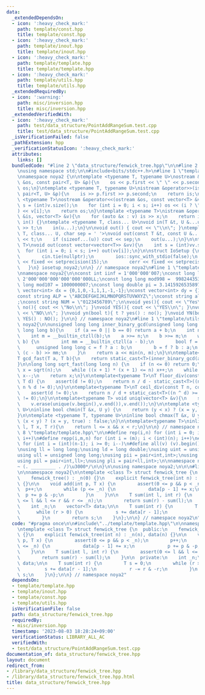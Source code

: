 ```yaml
---
data:
  _extendedDependsOn:
  - icon: ':heavy_check_mark:'
    path: template/const.hpp
    title: template/const.hpp
  - icon: ':heavy_check_mark:'
    path: template/inout.hpp
    title: template/inout.hpp
  - icon: ':heavy_check_mark:'
    path: template/template.hpp
    title: template/template.hpp
  - icon: ':heavy_check_mark:'
    path: template/utils.hpp
    title: template/utils.hpp
  _extendedRequiredBy:
  - icon: ':warning:'
    path: misc/inversion.hpp
    title: misc/inversion.hpp
  _extendedVerifiedWith:
  - icon: ':heavy_check_mark:'
    path: test/data_structure/PointAddRangeSum.test.cpp
    title: test/data_structure/PointAddRangeSum.test.cpp
  _isVerificationFailed: false
  _pathExtension: hpp
  _verificationStatusIcon: ':heavy_check_mark:'
  attributes:
    links: []
  bundledCode: "#line 2 \"data_structure/fenwick_tree.hpp\"\n\n#line 2 \"template/template.hpp\"\
    \nusing namespace std;\n\n#include<bits/stdc++.h>\n#line 1 \"template/inout.hpp\"\
    \nnamespace noya2 {\n\ntemplate <typename T, typename U>\nostream &operator<<(ostream\
    \ &os, const pair<T, U> &p){\n    os << p.first << \" \" << p.second;\n    return\
    \ os;\n}\ntemplate <typename T, typename U>\nistream &operator>>(istream &is,\
    \ pair<T, U> &p){\n    is >> p.first >> p.second;\n    return is;\n}\n\ntemplate\
    \ <typename T>\nostream &operator<<(ostream &os, const vector<T> &v){\n    int\
    \ s = (int)v.size();\n    for (int i = 0; i < s; i++) os << (i ? \" \" : \"\"\
    ) << v[i];\n    return os;\n}\ntemplate <typename T>\nistream &operator>>(istream\
    \ &is, vector<T> &v){\n    for (auto &x : v) is >> x;\n    return is;\n}\n\nvoid\
    \ in() {}\ntemplate <typename T, class... U>\nvoid in(T &t, U &...u){\n    cin\
    \ >> t;\n    in(u...);\n}\n\nvoid out() { cout << \"\\n\"; }\ntemplate <typename\
    \ T, class... U, char sep = ' '>\nvoid out(const T &t, const U &...u){\n    cout\
    \ << t;\n    if (sizeof...(u)) cout << sep;\n    out(u...);\n}\n\ntemplate<typename\
    \ T>\nvoid out(const vector<vector<T>> &vv){\n    int s = (int)vv.size();\n  \
    \  for (int i = 0; i < s; i++) out(vv[i]);\n}\n\nstruct IoSetup {\n    IoSetup(){\n\
    \        cin.tie(nullptr);\n        ios::sync_with_stdio(false);\n        cout\
    \ << fixed << setprecision(15);\n        cerr << fixed << setprecision(7);\n \
    \   }\n} iosetup_noya2;\n\n} // namespace noya2\n#line 1 \"template/const.hpp\"\
    \nnamespace noya2{\n\nconst int iinf = 1'000'000'007;\nconst long long linf =\
    \ 2'000'000'000'000'000'000LL;\nconst long long mod998 =  998244353;\nconst long\
    \ long mod107 = 1000000007;\nconst long double pi = 3.14159265358979323;\nconst\
    \ vector<int> dx = {0,1,0,-1,1,1,-1,-1};\nconst vector<int> dy = {1,0,-1,0,1,-1,-1,1};\n\
    const string ALP = \"ABCDEFGHIJKLMNOPQRSTUVWXYZ\";\nconst string alp = \"abcdefghijklmnopqrstuvwxyz\"\
    ;\nconst string NUM = \"0123456789\";\n\nvoid yes(){ cout << \"Yes\\n\"; }\nvoid\
    \ no(){ cout << \"No\\n\"; }\nvoid YES(){ cout << \"YES\\n\"; }\nvoid NO(){ cout\
    \ << \"NO\\n\"; }\nvoid yn(bool t){ t ? yes() : no(); }\nvoid YN(bool t){ t ?\
    \ YES() : NO(); }\n\n} // namespace noya2\n#line 1 \"template/utils.hpp\"\nnamespace\
    \ noya2{\n\nunsigned long long inner_binary_gcd(unsigned long long a, unsigned\
    \ long long b){\n    if (a == 0 || b == 0) return a + b;\n    int n = __builtin_ctzll(a);\n\
    \    int m = __builtin_ctzll(b);\n    a >>= n;\n    b >>= m;\n    while (a !=\
    \ b) {\n        int mm = __builtin_ctzll(a - b);\n        bool f = a > b;\n  \
    \      unsigned long long c = f ? a : b;\n        b = f ? b : a;\n        a =\
    \ (c - b) >> mm;\n    }\n    return a << min(n, m);\n}\n\ntemplate<typename T>\n\
    T gcd_fast(T a, T b){\n    return static_cast<T>(inner_binary_gcd(abs(a),abs(b)));\n\
    }\n\nlong long sqrt_fast(long long n) {\n    if (n <= 0) return 0;\n    long long\
    \ x = sqrt(n);\n    while ((x + 1) * (x + 1) <= n) x++;\n    while (x * x > n)\
    \ x--;\n    return x;\n}\n\ntemplate<typename T>\nT floor_div(const T n, const\
    \ T d) {\n    assert(d != 0);\n    return n / d - static_cast<T>((n ^ d) < 0 &&\
    \ n % d != 0);\n}\n\ntemplate<typename T>\nT ceil_div(const T n, const T d) {\n\
    \    assert(d != 0);\n    return n / d + static_cast<T>((n ^ d) >= 0 && n % d\
    \ != 0);\n}\n\ntemplate<typename T> void uniq(vector<T> &v){\n    sort(v.begin(),v.end());\n\
    \    v.erase(unique(v.begin(),v.end()),v.end());\n}\n\ntemplate <typename T, typename\
    \ U>\ninline bool chmin(T &x, U y) {\n    return (y < x) ? (x = y, true) : false;\n\
    }\n\ntemplate <typename T, typename U>\ninline bool chmax(T &x, U y) {\n    return\
    \ (x < y) ? (x = y, true) : false;\n}\n\ntemplate<typename T>\ninline bool range(T\
    \ l, T x, T r){\n    return l <= x && x < r;\n}\n\n} // namespace noya2\n#line\
    \ 8 \"template/template.hpp\"\n\n#define rep(i,n) for (int i = 0; i < (int)(n);\
    \ i++)\n#define repp(i,m,n) for (int i = (m); i < (int)(n); i++)\n#define reb(i,n)\
    \ for (int i = (int)(n-1); i >= 0; i--)\n#define all(v) (v).begin(),(v).end()\n\
    \nusing ll = long long;\nusing ld = long double;\nusing uint = unsigned int;\n\
    using ull = unsigned long long;\nusing pii = pair<int,int>;\nusing pll = pair<ll,ll>;\n\
    using pil = pair<int,ll>;\nusing pli = pair<ll,int>;\n\nnamespace noya2{\n\n/*\u3000\
    ~ (. _________ . /)\u3000*/\n\n}\n\nusing namespace noya2;\n\n\n#line 4 \"data_structure/fenwick_tree.hpp\"\
    \n\nnamespace noya2{\n\ntemplate <class T> struct fenwick_tree {\n  public:\n\
    \    fenwick_tree() : _n(0) {}\n    explicit fenwick_tree(int n) : _n(n), data(n)\
    \ {}\n\n    void add(int p, T x) {\n        assert(0 <= p && p < _n);\n      \
    \  p++;\n        while (p <= _n) {\n            data[p - 1] += x;\n          \
    \  p += p & -p;\n        }\n    }\n\n    T sum(int l, int r) {\n        assert(0\
    \ <= l && l <= r && r <= _n);\n        return sum(r) - sum(l);\n    }\n\n  private:\n\
    \    int _n;\n    vector<T> data;\n\n    T sum(int r) {\n        T s = 0;\n  \
    \      while (r > 0) {\n            s += data[r - 1];\n            r -= r & -r;\n\
    \        }\n        return s;\n    }\n};\n\n} // namespace noya2\n"
  code: "#pragma once\n\n#include\"../template/template.hpp\"\n\nnamespace noya2{\n\
    \ntemplate <class T> struct fenwick_tree {\n  public:\n    fenwick_tree() : _n(0)\
    \ {}\n    explicit fenwick_tree(int n) : _n(n), data(n) {}\n\n    void add(int\
    \ p, T x) {\n        assert(0 <= p && p < _n);\n        p++;\n        while (p\
    \ <= _n) {\n            data[p - 1] += x;\n            p += p & -p;\n        }\n\
    \    }\n\n    T sum(int l, int r) {\n        assert(0 <= l && l <= r && r <= _n);\n\
    \        return sum(r) - sum(l);\n    }\n\n  private:\n    int _n;\n    vector<T>\
    \ data;\n\n    T sum(int r) {\n        T s = 0;\n        while (r > 0) {\n   \
    \         s += data[r - 1];\n            r -= r & -r;\n        }\n        return\
    \ s;\n    }\n};\n\n} // namespace noya2"
  dependsOn:
  - template/template.hpp
  - template/inout.hpp
  - template/const.hpp
  - template/utils.hpp
  isVerificationFile: false
  path: data_structure/fenwick_tree.hpp
  requiredBy:
  - misc/inversion.hpp
  timestamp: '2023-08-03 18:28:24+09:00'
  verificationStatus: LIBRARY_ALL_AC
  verifiedWith:
  - test/data_structure/PointAddRangeSum.test.cpp
documentation_of: data_structure/fenwick_tree.hpp
layout: document
redirect_from:
- /library/data_structure/fenwick_tree.hpp
- /library/data_structure/fenwick_tree.hpp.html
title: data_structure/fenwick_tree.hpp
---
```

